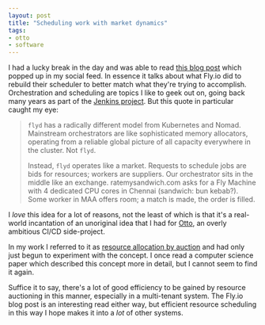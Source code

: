 ```yaml
---
layout: post
title: "Scheduling work with market dynamics"
tags:
- otto
- software
---
```


I had a lucky break in the day and was able to read [this blog
post](https://fly.io/blog/carving-the-scheduler-out-of-our-orchestrator/) which popped up in my social feed. In essence it talks about what Fly.io did to rebuild
their scheduler to better match what they're trying to accomplish.
Orchestration and scheduling are topics I like to geek out on, going back many
years as part of the [Jenkins project](https://jenkins.io). But this quote in
particular caught my eye:

> `flyd` has a radically different model from Kubernetes and Nomad. Mainstream
> orchestrators are like sophisticated memory allocators, operating from a
> reliable global picture of all capacity everywhere in the cluster. Not `flyd`.
>
> Instead, `flyd` operates like a market. Requests to schedule jobs are bids for
> resources; workers are suppliers. Our orchestrator sits in the middle like an
> exchange. ratemysandwich.com asks for a Fly Machine with 4 dedicated CPU cores
> in Chennai (sandwich: bun kebab?). Some worker in MAA offers room; a match is
> made, the order is filled.


I _love_ this idea for a lot of reasons, not the least of which is that it's a
real-world incantation of an unoriginal idea that I had for
[Otto](https://github.com/rtyler/otto), an overly ambitious CI/CD side-project.

In my work I referred to it as [resource allocation by
auction](https://github.com/rtyler/otto/blob/main/rfc/0003-resource-auctioning.adoc)
and had only just begun to experiment with the concept. I once read a computer
science paper which described this concept more in detail, but I cannot seem to
find it again.

Suffice it to say, there's a lot of good efficiency to be gained by resource
auctioning in this manner, especially in a multi-tenant system. The Fly.io blog
post is an interesting read either way, but efficient resource scheduling in
this way I hope makes it into a _lot_ of other systems.
